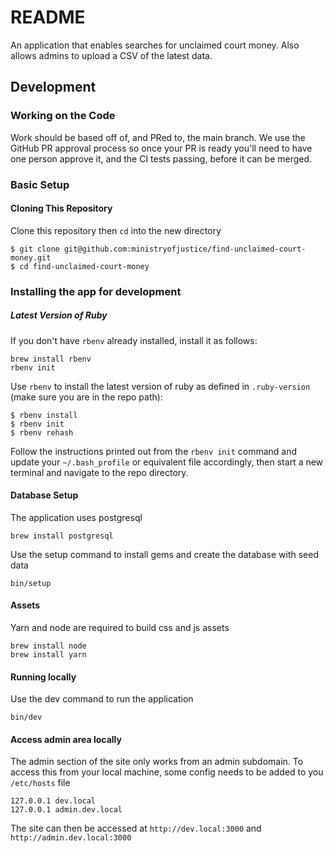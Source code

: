 # README

An application that enables searches for unclaimed court money. Also allows admins to upload a CSV of the latest data.

## Development

### Working on the Code

Work should be based off of, and PRed to, the main branch. We use the GitHub
PR approval process so once your PR is ready you'll need to have one person
approve it, and the CI tests passing, before it can be merged.


### Basic Setup

#### Cloning This Repository

Clone this repository then `cd` into the new directory

```
$ git clone git@github.com:ministryofjustice/find-unclaimed-court-money.git
$ cd find-unclaimed-court-money
```

### Installing the app for development

##### Latest Version of Ruby

If you don't have `rbenv` already installed, install it as follows:
```
brew install rbenv
rbenv init
```

Use `rbenv` to install the latest version of ruby as defined in `.ruby-version` (make sure you are in the repo path):

```
$ rbenv install
$ rbenv init
$ rbenv rehash
```
Follow the instructions printed out from the `rbenv init` command and update your `~/.bash_profile` or equivalent file accordingly, then start a new terminal and navigate to the repo directory.

#### Database Setup
The application uses postgresql
```
brew install postgresql
```

Use the setup command to install gems and create the database with seed data
```
bin/setup
```

#### Assets
Yarn and node are required to build css and js assets
```
brew install node
brew install yarn
```


#### Running locally
Use the dev command to run the application
```
bin/dev
```

#### Access admin area locally
The admin section of the site only works from an admin subdomain. To access this from your local machine, some config needs to be added to you `/etc/hosts` file

```
127.0.0.1 dev.local
127.0.0.1 admin.dev.local
```

The site can then be accessed at `http://dev.local:3000` and `http://admin.dev.local:3000`

